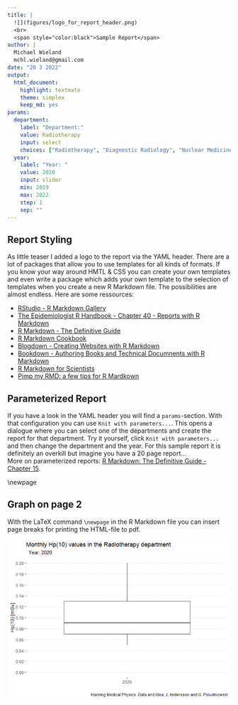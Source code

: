 ```yaml
---
title: |
  ![](figures/logo_for_report_header.png)  
  <br>
  <span style="color:black">Sample Report</span>
author: |
  Michael Wieland  
  mchl.wieland@gmail.com
date: "20 3 2022"
output: 
  html_document: 
    highlight: textmate
    theme: simplex
    keep_md: yes
params:
  department:
    label: "Department:"
    value: Radiotherapy
    input: select
    choices: ["Radiotherapy", "Diagnostic Radiology", "Nuclear Medicine"]
  year:
    label: "Year: "
    value: 2020
    input: slider
    min: 2019
    max: 2022
    step: 1
    sep: ""
---
```




## Report Styling
As little teaser I added a logo to the report via the YAML header. There are a lot of packages that allow you to use templates for all kinds of formats. If you know your way around HMTL & CSS you can create your own templates and even write a package which adds your own template to the selection of templates when you create a new R Markdown file. The possibilities are almost endless. Here are some ressources:  

* [RStudio - R Markdown Gallery](https://rmarkdown.rstudio.com/gallery.html)  
* [The Epidemiologist R Handbook - Chapter 40 - Reports with R Markdown](https://epirhandbook.com/en/reports-with-r-markdown.html)  
* [R Markdown - The Definitive Guide](https://bookdown.org/yihui/rmarkdown/)  
* [R Markdown Cookbook](https://bookdown.org/yihui/rmarkdown-cookbook/)  
* [Blogdown - Creating Websites with R Markdown](https://bookdown.org/yihui/blogdown/)  
* [Bookdown - Authoring Books and Technical Documnents with R Markdown](https://bookdown.org/yihui/bookdown/)  
* [R Markdown for Scientists](https://rmd4sci.njtierney.com/)  
* [Pimp my RMD: a few tips for R Mardkown](https://holtzy.github.io/Pimp-my-rmd/)  

## Parameterized Report
If you have a look in the YAML header you will find a `params`-section. With that configuration you can use `Knit with parameters...`. This opens a dialogue where you can select one of the departments and create the report for that department. Try it yourself, click `Knit with parameters...` and then change the department and the year. For this sample report it is definitely an overkill but imagine you have a 20 page report...  
More on parameterized reports: [R Markdown: The Definitive Guide - Chapter 15](https://bookdown.org/yihui/rmarkdown/parameterized-reports.html).





\newpage

## Graph on page 2
With the LaTeX command `\newpage` in the R Markdown file you can insert page breaks for printing the HTML-file to pdf.

![](sample_report_files/figure-html/figure-1.png)<!-- -->





